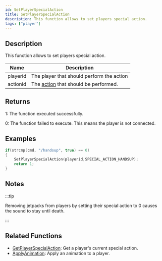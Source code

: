 ```yaml
---
id: SetPlayerSpecialAction
title: SetPlayerSpecialAction
description: This function allows to set players special action.
tags: ["player"]
---
```


## Description

This function allows to set players special action.

| Name     | Description                                                            |
| -------- | ---------------------------------------------------------------------- |
| playerid | The player that should perform the action                              |
| actionid | The [action](../resources/specialactions.md) that should be performed. |

## Returns

1: The function executed successfully.

0: The function failed to execute. This means the player is not connected.

## Examples

```c
if(strcmp(cmd, "/handsup", true) == 0)
{
    SetPlayerSpecialAction(playerid,SPECIAL_ACTION_HANDSUP);
    return 1;
}
```

## Notes

:::tip

Removing jetpacks from players by setting their special action to 0 causes the sound to stay until death.

:::

## Related Functions

- [GetPlayerSpecialAction](GetPlayerSpecialAction.md): Get a player's current special action.
- [ApplyAnimation](ApplyAnimation.md): Apply an animation to a player.
